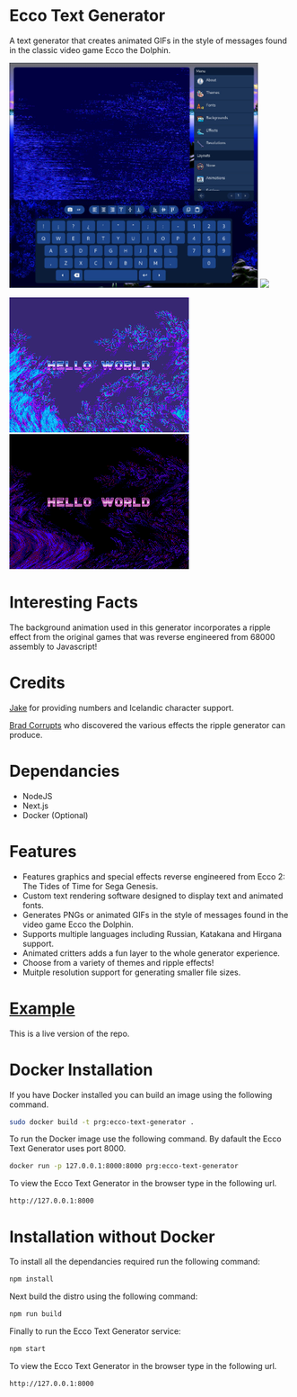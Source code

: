 # Ecco Text Generator
A text generator that creates animated GIFs in the style of messages found in the classic video game Ecco the Dolphin. 

<img style="height: 400px;" src="https://github.com/JohnnyLdeAlba/ecco-text-generator/blob/main/public/card.jpg" /> <img style="height: 400px" src="https://github.com/JohnnyLdeAlba/ecco-text-generator/blob/main/public/sample.gif" />

<img src="https://github.com/JohnnyLdeAlba/ecco-text-generator/blob/main/public/sample-1.png" /> <img src="https://github.com/JohnnyLdeAlba/ecco-text-generator/blob/main/public/sample-2.png" />

# Interesting Facts

The background animation used in this generator incorporates a ripple effect from the original games that was reverse engineered from 68000 assembly to Javascript!

# Credits

[Jake](https://twitter.com/fiuefey) for providing numbers and Icelandic character support.

[Brad Corrupts](https://twitter.com/Reaper_man02) who discovered the various effects the ripple generator can produce.

# Dependancies

- NodeJS
- Next.js
- Docker (Optional)

# Features
- Features graphics and special effects reverse engineered from Ecco 2: The Tides of Time for Sega Genesis.
- Custom text rendering software designed to display text and animated fonts.
- Generates PNGs or animated GIFs in the style of messages found in the video game Ecco the Dolphin.
- Supports multiple languages including Russian, Katakana and Hirgana support.
- Animated critters adds a fun layer to the whole generator experience.
- Choose from a variety of themes and ripple effects!
- Muitple resolution support for generating smaller file sizes.

# [Example](http://ecco-text-generator.johnnyldealba.com/)
This is a live version of the repo.

# Docker Installation

If you have Docker installed you can build an image using the following command.

```bash
sudo docker build -t prg:ecco-text-generator .
```

To run the Docker image use the following command.
By dafault the Ecco Text Generator uses port 8000.

```bash
docker run -p 127.0.0.1:8000:8000 prg:ecco-text-generator
```

To view the Ecco Text Generator in the browser type in the following url.

```
http://127.0.0.1:8000
```

# Installation without Docker

To install all the dependancies required run the following command:

```bash
npm install
```

Next build the distro using the following command:

```bash
npm run build
```

Finally to run the Ecco Text Generator service:

```bash
npm start
```

To view the Ecco Text Generator in the browser type in the following url.

```
http://127.0.0.1:8000
```

